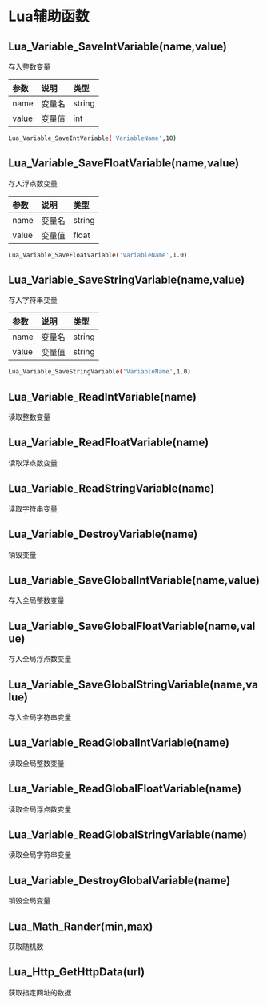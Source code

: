 # Lua辅助函数

## Lua\_Variable\_SaveIntVariable\(name,value\)

存入整数变量

| 参数 | 说明 | 类型 |
| :--- | :--- | :--- |
| name | 变量名 | string |
| value | 变量值 | int |

```bash
Lua_Variable_SaveIntVariable('VariableName',10)
```

## Lua\_Variable\_SaveFloatVariable\(name,value\)

存入浮点数变量

| 参数 | 说明 | 类型 |
| :--- | :--- | :--- |
| name | 变量名 | string |
| value | 变量值 | float |

```bash
Lua_Variable_SaveFloatVariable('VariableName',1.0)
```

## Lua\_Variable\_SaveStringVariable\(name,value\)

存入字符串变量

| 参数 | 说明 | 类型 |
| :--- | :--- | :--- |
| name | 变量名 | string |
| value | 变量值 | string |

```bash
Lua_Variable_SaveStringVariable('VariableName',1.0)
```

## Lua\_Variable\_ReadIntVariable\(name\)

读取整数变量

## Lua\_Variable\_ReadFloatVariable\(name\)

读取浮点数变量

## Lua\_Variable\_ReadStringVariable\(name\)

读取字符串变量

## Lua\_Variable\_DestroyVariable\(name\)

销毁变量

## Lua\_Variable\_SaveGlobalIntVariable\(name,value\)

存入全局整数变量

## Lua\_Variable\_SaveGlobalFloatVariable\(name,value\)

存入全局浮点数变量

## Lua\_Variable\_SaveGlobalStringVariable\(name,value\)

存入全局字符串变量

## Lua\_Variable\_ReadGlobalIntVariable\(name\)

读取全局整数变量

## Lua\_Variable\_ReadGlobalFloatVariable\(name\)

读取全局浮点数变量

## Lua\_Variable\_ReadGlobalStringVariable\(name\)

读取全局字符串变量

## Lua\_Variable\_DestroyGlobalVariable\(name\)

销毁全局变量

## Lua\_Math\_Rander\(min,max\)

获取随机数

## Lua\_Http\_GetHttpData\(url\)

获取指定网址的数据

